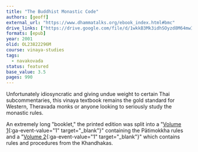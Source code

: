 ```yaml
---
title: "The Buddhist Monastic Code"
authors: [geoff]
external_url: "https://www.dhammatalks.org/ebook_index.html#bmc"
drive_links: ["https://drive.google.com/file/d/1wkkB3Mk3idhSOyzd8M64mwICYGa8OsOb/view?usp=drivesdk"]
formats: [epub]
year: 2001
olid: OL23822296M
course: vinaya-studies
tags:
  - navakovada
status: featured
base_value: 3.5
pages: 990
---
```


Unfortunately idiosyncratic and giving undue weight to certain Thai subcommentaries, this vinaya textbook remains the gold standard for Western, Theravada monks or anyone looking to seriously study the monastic rules.

An extremely long "booklet," the printed edition was split into a "[Volume 1](https://drive.google.com/file/d/168P4x_K8Jt0w9CsbbcCqmH7ivRnVmthY/view?usp=drivesdk){:ga-event-value="1" target="_blank"}" containing the Pātimokkha rules and a "[Volume 2](https://drive.google.com/file/d/14vKt6eRwWJO0-F1OPfZRwZMTAQf27QEa/view?usp=drivesdk){:ga-event-value="1" target="_blank"}" which contains rules and procedures from the Khandhakas.
